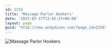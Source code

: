 ```yaml
---
id: 2256
title: 'Massage Parlor Hookers'
date: '2023-03-17T13:45:27+00:00'
layout: page
guid: 'http://new.andydixon.com/?page_id=2256'
---
```


![Massage Parlor Hookers](https://i0.wp.com/assets.g8x2.ldn.idrivee2-23.com/posters/Massage%20Parlor%20Hookers%2001.jpg?w=1200&ssl=1 "Massage Parlor Hookers")